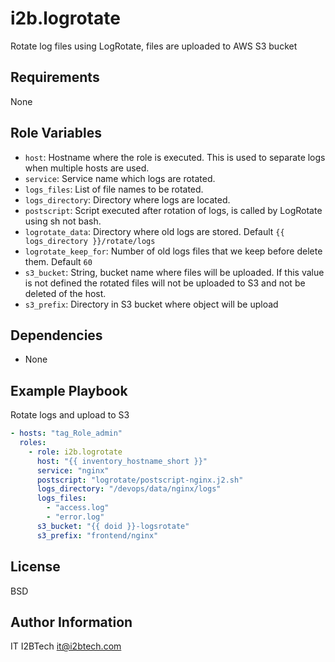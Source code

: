 i2b.logrotate
=============

Rotate log files using LogRotate, files are uploaded to AWS S3 bucket

Requirements
------------

None

Role Variables
--------------

- `host`: Hostname where the role is executed. This is used to separate logs when multiple hosts are used.
- `service`: Service name which logs are rotated.
- `logs_files`: List of file names to be rotated.
- `logs_directory`: Directory where logs are located.
- `postscript`: Script executed after rotation of logs, is called by LogRotate using sh not bash.
- `logrotate_data`: Directory where old logs are stored. Default `{{ logs_directory }}/rotate/logs`
- `logrotate_keep_for`: Number of old logs files that we keep before delete them. Default `60`
- `s3_bucket`: String, bucket name where files will be uploaded. If this value is not defined the rotated files will not be uploaded to S3 and not be deleted of the host.
- `s3_prefix`: Directory in S3 bucket where object will be upload

Dependencies
------------

- None

Example Playbook
----------------

Rotate logs and upload to S3

```yaml
- hosts: "tag_Role_admin"
  roles:
    - role: i2b.logrotate
      host: "{{ inventory_hostname_short }}"
      service: "nginx"
      postscript: "logrotate/postscript-nginx.j2.sh"
      logs_directory: "/devops/data/nginx/logs"
      logs_files:
        - "access.log"
        - "error.log"
      s3_bucket: "{{ doid }}-logsrotate"
      s3_prefix: "frontend/nginx"

```

License
-------

BSD

Author Information
------------------

IT I2BTech <it@i2btech.com>
